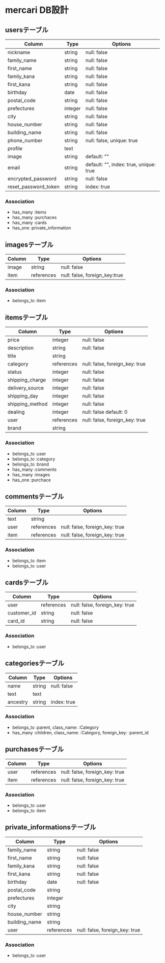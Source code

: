 # mercari  DB設計
## usersテーブル
|Column|Type|Options|
|------|----|-------|
|nickname|string|null: false|
|family_name|string|null: false|
|first_name|string|null: false|
|family_kana|string|null: false|
|first_kana|string|null: false|
|birthday|date|null: false|
|postal_code|string|null: false|
|prefectures|integer|null: false|
|city|string|null: false|
|house_number|string|null: false|
|building_name|string|null: false|
|phone_number|string|null: false, unique: true|
|profile|text||
|image|string|default: ""|
|email|string|default: "", index: true, unique: true|
|encrypted_password|string|null: false|
|reset_password_token|string|index: true|

### Association
- has_many :items
- has_many :purchaces
- has_many :cards
- has_one  :private_information
 
## imagesテーブル
|Column|Type|Options|
|------|----|-------|
|image|string|null: false|
|item|references|null: false, foreign_key:true|

### Association
- belongs_to :item
 
 
## itemsテーブル
|Column|Type|Options|
|------|----|-------|
|price|integer|null: false|
|description|string|null: false|
|title|string||null: false|null: false|
|category|references|null: false, foreign_key: true|
|status|integer|null: false|
|shipping_charge|integer|null: false|
|delivery_source|integer|null: false|
|shipping_day|integer|null: false|
|shipping_method|integer|null: false|
|dealing|integer|null: false default: 0|
|user|references|null: false, foreign_key: true|
|brand|string||
 
### Association
- belongs_to :user
- belongs_to :category
- belongs_to :brand
- has_many :comments
- has_many :images
- has_one :purchace
 
## commentsテーブル
|Column|Type|Options|
|------|----|-------|
|text|string||null: false|
|user|references|null: false, foreign_key: true|
|item|references|null: false, foreign_key: true|

### Association
- belongs_to :item
- belongs_to :user
 
 
## cardsテーブル
|Column|Type|Options|
|------|----|-------|
|user|references|null: false, foreign_key: true|
|customer_id|string|null: false|
|card_id|string|null: false|

### Association
- belongs_to :user
 
## categoriesテーブル
|Column|Type|Options|
|------|----|-------|
|name|string|null: false|
|text|text||
|ancestry|string|index: true|

### Association
- belongs_to :parent, class_name: :Category
- has_many :children, class_name: :Category, foreign_key: :parent_id

## purchasesテーブル
|Column|Type|Options|
|------|----|-------|
|user|references|null: false, foreign_key: true|
|item|references|null: false, foreign_key: true|

### Association
- belongs_to :user
- belongs_to :item

## private_informationsテーブル
|Column|Type|Options|
|------|----|-------|
|family_name|string|null: false|
|first_name|string|null: false|
|family_kana|string|null: false|
|first_kana|string|null: false|
|birthday|date|null: false|
|postal_code|string||
|prefectures|integer||
|city|string||
|house_number|string||
|building_name|string||
|user|references|null: false, foreign_key: true|

### Association
- belongs_to :user
